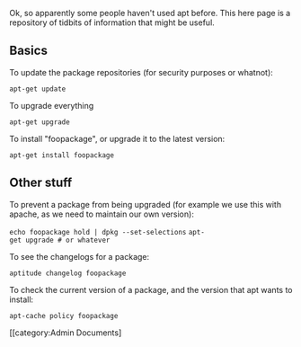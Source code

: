 Ok, so apparently some people haven't used apt before. This here page is
a repository of tidbits of information that might be useful.

## Basics

To update the package repositories (for security purposes or whatnot):

`apt-get update`

To upgrade everything

`apt-get upgrade`

To install "foopackage", or upgrade it to the latest version:

`apt-get install foopackage`

## Other stuff

To prevent a package from being upgraded (for example we use this with
apache, as we need to maintain our own version):

`echo foopackage hold | dpkg --set-selections`
`apt-get upgrade # or whatever`

To see the changelogs for a package:

`aptitude changelog foopackage`

To check the current version of a package, and the version that apt
wants to install:

`apt-cache policy foopackage`

\[\[category:Admin Documents\]